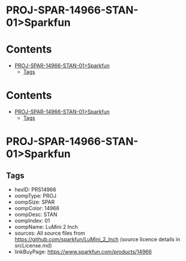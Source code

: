 
PROJ-SPAR-14966-STAN-01>Sparkfun
================================

Contents
========

* [PROJ-SPAR-14966-STAN-01>Sparkfun](#proj-spar-14966-stan-01sparkfun)
	* [Tags](#tags)

Contents
========

* [PROJ-SPAR-14966-STAN-01>Sparkfun](#proj-spar-14966-stan-01sparkfun)
	* [Tags](#tags)

# PROJ-SPAR-14966-STAN-01>Sparkfun

## Tags

- hexID: PRS14966
- oompType: PROJ
- oompSize: SPAR
- oompColor: 14966
- oompDesc: STAN
- oompIndex: 01
- oompName: LuMini 2 Inch
- sources: All source files from https://github.com/sparkfun/LuMini_2_Inch (source licence details in srcLicense.md)
- linkBuyPage: https://www.sparkfun.com/products/14966

